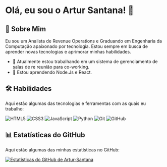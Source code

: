 # Olá, eu sou o Artur Santana! 👋

## 🚀 Sobre Mim
Eu sou um Analista de Revenue Operations e Graduando em Engenharia da Computação apaixonado por tecnologia. Estou sempre em busca de aprender novas tecnologias e aprimorar minhas habilidades.

- 🔭 Atualmente estou trabalhando em um sistema de gerenciamento de salas de re reunião para co-working.
- 🌱 Estou aprendendo Node.Js e React.

## 🛠️ Habilidades
Aqui estão algumas das tecnologias e ferramentas com as quais eu trabalho:

![HTML5](https://img.shields.io/badge/html5-%23E34F26.svg?style=for-the-badge&logo=html5&logoColor=white)
![CSS3](https://img.shields.io/badge/css3-%231572B6.svg?style=for-the-badge&logo=css3&logoColor=white)
![JavaScript](https://img.shields.io/badge/javascript-%23323330.svg?style=for-the-badge&logo=javascript&logoColor=%23F7DF1E)
![Python](https://img.shields.io/badge/python-3670A0?style=for-the-badge&logo=python&logoColor=ffdd54)
![Git](https://img.shields.io/badge/git-%23F05033.svg?style=for-the-badge&logo=git&logoColor=white)
![GitHub](https://img.shields.io/badge/github-%23121011.svg?style=for-the-badge&logo=github&logoColor=white)


## 📊 Estatísticas do GitHub
Aqui estão algumas das minhas estatísticas no GitHub:

[![Estatísticas do GitHub de Artur-Santana](https://github-readme-stats.vercel.app/api?username=Artur-Santana&show_icons=true&theme=chartreuse-dark&hide_border=true&count_private=true)](https://github.com/Artur-Santana)
